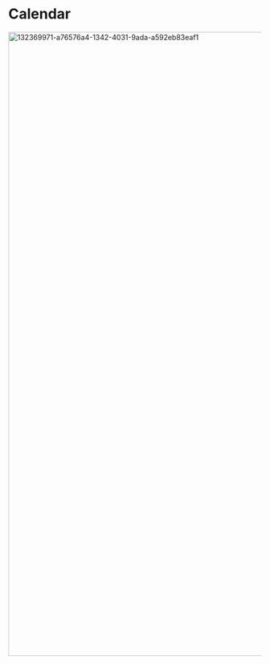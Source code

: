 # Calendar
<img width="1242" alt="132369971-a76576a4-1342-4031-9ada-a592eb83eaf1" src="https://user-images.githubusercontent.com/89727123/133604963-4182fbbc-fa0d-4230-8077-0af824bf4f86.png">

